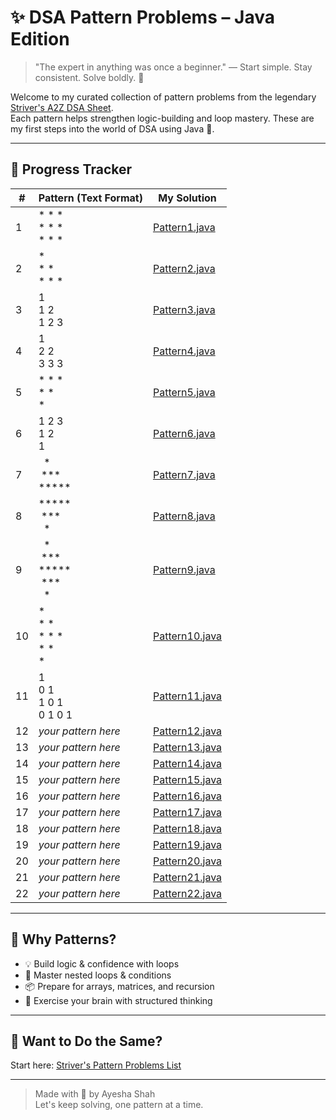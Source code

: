 # ✨ DSA Pattern Problems – Java Edition

> "The expert in anything was once a beginner." — Start simple. Stay consistent. Solve boldly. 💪

Welcome to my curated collection of pattern problems from the legendary [Striver's A2Z DSA Sheet](https://takeuforward.org/strivers-a2z-dsa-course/must-do-pattern-problems-before-starting-dsa/).  
Each pattern helps strengthen logic-building and loop mastery. These are my first steps into the world of DSA using Java 🚀.

---
## 📌 Progress Tracker

| #  | Pattern (Text Format)        | My Solution                              |
|----|------------------------------|-------------------------------------------|
| 1  | \* \* \*<br>\* \* \*<br>\* \* \* | [Pattern1.java](./Pattern1.java)    |
| 2  | \*<br>\* \*<br>\* \* \*      | [Pattern2.java](./Pattern2.java)          |
| 3  | 1<br>1 2<br>1 2 3            | [Pattern3.java](./Pattern3.java)          |
| 4  | 1<br>2 2<br>3 3 3            | [Pattern4.java](./Pattern4.java)          |
| 5  | \* \* \*<br>\* \*<br>\*      | [Pattern5.java](./Pattern5.java)          |
| 6  | 1 2 3<br>1 2<br>1            | [Pattern6.java](./Pattern6.java)          |
| 7  | &nbsp;&nbsp;\*<br>&nbsp;\*\*\*<br>\*\*\*\*\* | [Pattern7.java](./Pattern7.java) |
| 8  | \*\*\*\*\*<br>&nbsp;\*\*\*<br>&nbsp;&nbsp;\* | [Pattern8.java](./Pattern8.java) |
| 9  | &nbsp;&nbsp;\*<br>&nbsp;\*\*\*<br>\*\*\*\*\*<br>&nbsp;\*\*\*<br>&nbsp;&nbsp;\* | [Pattern9.java](./Pattern9.java) |
| 10 | \*<br>\* \*<br>\* \* \*<br>\* \*<br>\* | [Pattern10.java](./Pattern10.java) |
| 11 | 1<br>0 1<br>1 0 1<br>0 1 0 1 | [Pattern11.java](./Pattern11.java)        |
| 12 | _your pattern here_          | [Pattern12.java](./Pattern12.java)        |
| 13 | _your pattern here_          | [Pattern13.java](./Pattern13.java)        |
| 14 | _your pattern here_          | [Pattern14.java](./Pattern14.java)        |
| 15 | _your pattern here_          | [Pattern15.java](./Pattern15.java)        |
| 16 | _your pattern here_          | [Pattern16.java](./Pattern16.java)        |
| 17 | _your pattern here_          | [Pattern17.java](./Pattern17.java)        |
| 18 | _your pattern here_          | [Pattern18.java](./Pattern18.java)        |
| 19 | _your pattern here_          | [Pattern19.java](./Pattern19.java)        |
| 20 | _your pattern here_          | [Pattern20.java](./Pattern20.java)        |
| 21 | _your pattern here_          | [Pattern21.java](./Pattern21.java)        |
| 22 | _your pattern here_          | [Pattern22.java](./Pattern22.java)        |

---

## 🚀 Why Patterns?

- 💡 Build logic & confidence with loops
- 🔁 Master nested loops & conditions
- 📦 Prepare for arrays, matrices, and recursion
- 🧠 Exercise your brain with structured thinking

---

## 💬 Want to Do the Same?

Start here: [Striver's Pattern Problems List](https://takeuforward.org/strivers-a2z-dsa-course/must-do-pattern-problems-before-starting-dsa/)

---

> Made with 💙 by Ayesha Shah  
> Let's keep solving, one pattern at a time.


